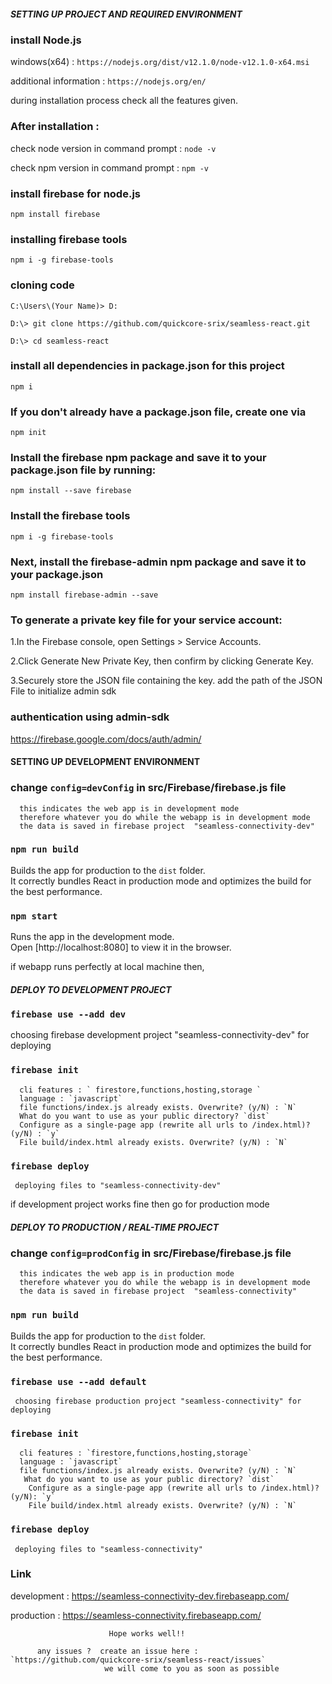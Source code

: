 ##### SETTING UP PROJECT AND REQUIRED ENVIRONMENT

### install Node.js

windows(x64) : `https://nodejs.org/dist/v12.1.0/node-v12.1.0-x64.msi`

additional information : `https://nodejs.org/en/`

during installation process check all the features given.

### After installation :

check node version in command prompt : `node -v`

check npm version in command prompt : `npm -v`

### install firebase for node.js

`npm install firebase`

### installing firebase tools

`npm i -g firebase-tools`

### cloning code

`C:\Users\(Your Name)> D:`

`D:\> git clone https://github.com/quickcore-srix/seamless-react.git`

`D:\> cd seamless-react`

### install all dependencies in package.json for this project

`npm i`

### If you don't already have a package.json file, create one via

`npm init`

### Install the firebase npm package and save it to your package.json file by running:

`npm install --save firebase`

### Install the firebase tools

`npm i -g firebase-tools`

### Next, install the firebase-admin npm package and save it to your package.json

`npm install firebase-admin --save`

### To generate a private key file for your service account:

1.In the Firebase console, open Settings > Service Accounts.

2.Click Generate New Private Key, then confirm by clicking Generate Key.

3.Securely store the JSON file containing the key. add the path of the JSON File to initialize admin sdk

### authentication using admin-sdk

https://firebase.google.com/docs/auth/admin/

#### SETTING UP DEVELOPMENT ENVIRONMENT

### change `config=devConfig` in src/Firebase/firebase.js file

      this indicates the web app is in development mode
      therefore whatever you do while the webapp is in development mode
      the data is saved in firebase project  "seamless-connectivity-dev"

### `npm run build`

Builds the app for production to the `dist` folder.<br>
It correctly bundles React in production mode and optimizes the build for the best performance.

### `npm start`

Runs the app in the development mode.<br>
Open [http://localhost:8080] to view it in the browser.

if webapp runs perfectly at local machine then,

##### DEPLOY TO DEVELOPMENT PROJECT

### `firebase use --add dev`

choosing firebase development project "seamless-connectivity-dev" for deploying

### `firebase init`

      cli features : ` firestore,functions,hosting,storage `
      language : `javascript`
      file functions/index.js already exists. Overwrite? (y/N) : `N`
      What do you want to use as your public directory? `dist`
      Configure as a single-page app (rewrite all urls to /index.html)? (y/N) : `y`
      File build/index.html already exists. Overwrite? (y/N) : `N`

### `firebase deploy`

     deploying files to "seamless-connectivity-dev"

if development project works fine then go for production mode

##### DEPLOY TO PRODUCTION / REAL-TIME PROJECT

### change `config=prodConfig` in src/Firebase/firebase.js file

      this indicates the web app is in production mode
      therefore whatever you do while the webapp is in development mode
      the data is saved in firebase project  "seamless-connectivity"

### `npm run build`

Builds the app for production to the `dist` folder.<br>
It correctly bundles React in production mode and optimizes the build for the best performance.

### `firebase use --add default`

     choosing firebase production project "seamless-connectivity" for deploying

### `firebase init`

      cli features : `firestore,functions,hosting,storage`
      language : `javascript`
      file functions/index.js already exists. Overwrite? (y/N) : `N`
       What do you want to use as your public directory? `dist`
        Configure as a single-page app (rewrite all urls to /index.html)? (y/N): `y`
        File build/index.html already exists. Overwrite? (y/N) : `N`

### `firebase deploy`

     deploying files to "seamless-connectivity"

### Link

development : https://seamless-connectivity-dev.firebaseapp.com/

production : https://seamless-connectivity.firebaseapp.com/

                          Hope works well!!

          any issues ?  create an issue here : `https://github.com/quickcore-srix/seamless-react/issues`
                         we will come to you as soon as possible
